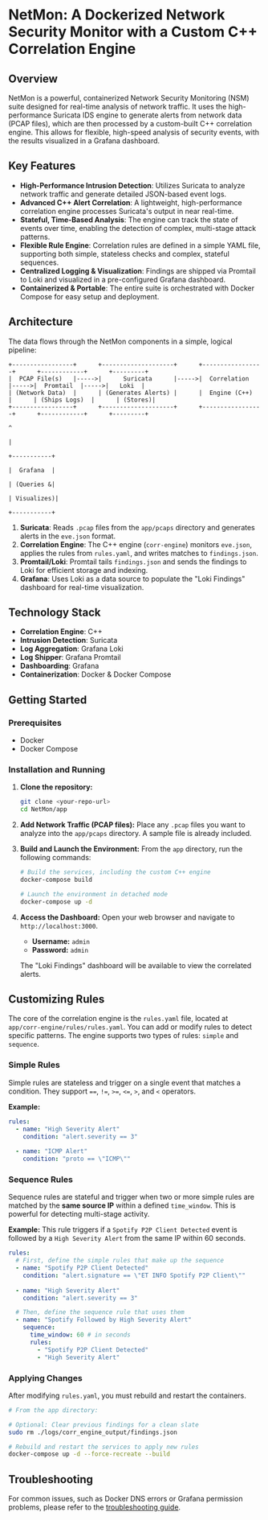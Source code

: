 # NetMon: A Dockerized Network Security Monitor with a Custom C++ Correlation Engine

## Overview

NetMon is a powerful, containerized Network Security Monitoring (NSM) suite designed for real-time analysis of network traffic. It uses the high-performance Suricata IDS engine to generate alerts from network data (PCAP files), which are then processed by a custom-built C++ correlation engine. This allows for flexible, high-speed analysis of security events, with the results visualized in a Grafana dashboard.

## Key Features

- **High-Performance Intrusion Detection**: Utilizes Suricata to analyze network traffic and generate detailed JSON-based event logs.
- **Advanced C++ Alert Correlation**: A lightweight, high-performance correlation engine processes Suricata's output in near real-time.
- **Stateful, Time-Based Analysis**: The engine can track the state of events over time, enabling the detection of complex, multi-stage attack patterns.
- **Flexible Rule Engine**: Correlation rules are defined in a simple YAML file, supporting both simple, stateless checks and complex, stateful sequences.
- **Centralized Logging & Visualization**: Findings are shipped via Promtail to Loki and visualized in a pre-configured Grafana dashboard.
- **Containerized & Portable**: The entire suite is orchestrated with Docker Compose for easy setup and deployment.

## Architecture

The data flows through the NetMon components in a simple, logical pipeline:

```
+-----------------+      +--------------------+      +-----------------+      +------------+      +---------+
|  PCAP File(s)   |----->|      Suricata      |----->|  Correlation    |----->|  Promtail  |----->|   Loki  |
| (Network Data)  |      | (Generates Alerts) |      |  Engine (C++)   |      | (Ships Logs)  |      | (Stores)|
+-----------------+      +--------------------+      +-----------------+      +------------+      +---------+
                                                                                                      ^
                                                                                                      |
                                                                                                +-----------+
                                                                                                |  Grafana  |
                                                                                                | (Queries &|
                                                                                                | Visualizes)|
                                                                                                +-----------+
```

1.  **Suricata**: Reads `.pcap` files from the `app/pcaps` directory and generates alerts in the `eve.json` format.
2.  **Correlation Engine**: The C++ engine (`corr-engine`) monitors `eve.json`, applies the rules from `rules.yaml`, and writes matches to `findings.json`.
3.  **Promtail/Loki**: Promtail tails `findings.json` and sends the findings to Loki for efficient storage and indexing.
4.  **Grafana**: Uses Loki as a data source to populate the "Loki Findings" dashboard for real-time visualization.

## Technology Stack

- **Correlation Engine**: C++
- **Intrusion Detection**: Suricata
- **Log Aggregation**: Grafana Loki
- **Log Shipper**: Grafana Promtail
- **Dashboarding**: Grafana
- **Containerization**: Docker & Docker Compose

## Getting Started

### Prerequisites

- Docker
- Docker Compose

### Installation and Running

1.  **Clone the repository:**
    ```bash
    git clone <your-repo-url>
    cd NetMon/app
    ```

2.  **Add Network Traffic (PCAP files):**
    Place any `.pcap` files you want to analyze into the `app/pcaps` directory. A sample file is already included.

3.  **Build and Launch the Environment:**
    From the `app` directory, run the following commands:
    ```bash
    # Build the services, including the custom C++ engine
    docker-compose build

    # Launch the environment in detached mode
    docker-compose up -d
    ```

4.  **Access the Dashboard:**
    Open your web browser and navigate to `http://localhost:3000`.
    - **Username:** `admin`
    - **Password:** `admin`

    The "Loki Findings" dashboard will be available to view the correlated alerts.

## Customizing Rules

The core of the correlation engine is the `rules.yaml` file, located at `app/corr-engine/rules/rules.yaml`. You can add or modify rules to detect specific patterns. The engine supports two types of rules: `simple` and `sequence`.

### Simple Rules

Simple rules are stateless and trigger on a single event that matches a condition. They support `==`, `!=`, `>=`, `<=`, `>`, and `<` operators.

**Example:**
```yaml
rules:
  - name: "High Severity Alert"
    condition: "alert.severity == 3"
  
  - name: "ICMP Alert"
    condition: "proto == \"ICMP\""
```

### Sequence Rules

Sequence rules are stateful and trigger when two or more simple rules are matched by the **same source IP** within a defined `time_window`. This is powerful for detecting multi-stage activity.

**Example:**
This rule triggers if a `Spotify P2P Client Detected` event is followed by a `High Severity Alert` from the same IP within 60 seconds.

```yaml
rules:
  # First, define the simple rules that make up the sequence
  - name: "Spotify P2P Client Detected"
    condition: "alert.signature == \"ET INFO Spotify P2P Client\""
  
  - name: "High Severity Alert"
    condition: "alert.severity == 3"

  # Then, define the sequence rule that uses them
  - name: "Spotify Followed by High Severity Alert"
    sequence:
      time_window: 60 # in seconds
      rules:
        - "Spotify P2P Client Detected"
        - "High Severity Alert"
```

### Applying Changes

After modifying `rules.yaml`, you must rebuild and restart the containers.

```bash
# From the app directory:

# Optional: Clear previous findings for a clean slate
sudo rm ./logs/corr_engine_output/findings.json

# Rebuild and restart the services to apply new rules
docker-compose up -d --force-recreate --build
```

## Troubleshooting

For common issues, such as Docker DNS errors or Grafana permission problems, please refer to the [troubleshooting guide](./troubleshooting.md).
